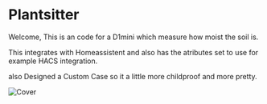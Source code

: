 # Plantsitter

Welcome,
This is an code for a D1mini which measure how moist the soil is. 

This integrates with Homeassistent and also has the atributes set to use for example HACS integration.

also Designed a Custom Case so it a little more childproof and more pretty.

![Cover](esp-plantsitter_Cover)

